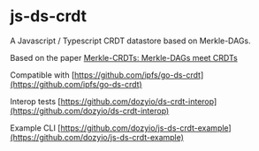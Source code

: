 # js-ds-crdt

A Javascript / Typescript CRDT datastore based on Merkle-DAGs.

Based on the paper [Merkle-CRDTs: Merkle-DAGs meet CRDTs](https://arxiv.org/abs/2004.00107)

Compatible with [https://github.com/ipfs/go-ds-crdt](https://github.com/ipfs/go-ds-crdt)

Interop tests [https://github.com/dozyio/ds-crdt-interop](https://github.com/dozyio/ds-crdt-interop)

Example CLI [https://github.com/dozyio/js-ds-crdt-example](https://github.com/dozyio/js-ds-crdt-example)

